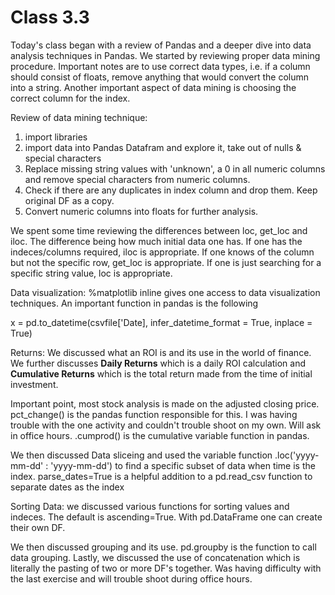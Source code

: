 # Class 3.3

Today's class began with a review of Pandas and a deeper dive into data analysis techniques in Pandas. We started by reviewing proper data mining procedure. Important notes are to use correct data types, i.e. if a column should consist of floats, remove anything that would convert the column into a string. Another important aspect of data mining is choosing the correct column for the index. 

Review of data mining technique: 
1. import libraries
2. import data into Pandas Datafram and explore it, take out of nulls & special characters
3. Replace missing string values with 'unknown', a 0 in all numeric columns and remove special characters from numeric columns. 
4. Check if there are any duplicates in index column and drop them. Keep original DF as a copy. 
5. Convert numeric columns into floats for further analysis. 

We spent some time reviewing the differences between loc, get_loc and iloc. The difference being how much initial data one has. If one has the indeces/columns required, iloc is appropriate. If one knows of the column but not the specific row, get_loc is appropriate. If one is just searching for a specific string value, loc is appropriate. 

Data visualization: %matplotlib inline gives one access to data visualization techniques. An important function in pandas is the following 

x = pd.to_datetime(csvfile['Date], infer_datetime_format = True, inplace = True)

Returns: 
We discussed what an ROI is and its use in the world of finance. We further discusses **Daily Returns** which is a daily ROI calculation and **Cumulative Returns** which is the total return made from the time of initial investment. 

Important point, most stock analysis is made on the adjusted closing price. pct_change() is the pandas function responsible for this. I was having trouble with the one activity and couldn't trouble shoot on my own. Will ask in office hours. .cumprod() is the cumulative variable function in pandas. 

We then discussed Data sliceing and used the variable function .loc('yyyy-mm-dd' : 'yyyy-mm-dd') to find a specific subset of data when time is the index. parse_dates=True is a helpful addition to a pd.read_csv function to separate dates as the index 

Sorting Data: we discussed various functions for sorting values and indeces. The default is ascending=True. With pd.DataFrame one can create their own DF. 

We then discussed grouping and its use. pd.groupby is the function to call data grouping. Lastly, we discussed the use of concatenation which is literally the pasting of two or more DF's together. Was having difficulty with the last exercise and will trouble shoot during office hours. 